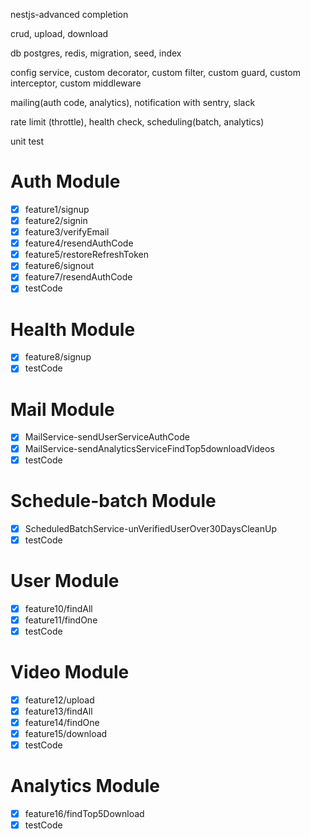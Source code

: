 nestjs-advanced completion

crud, upload, download

db postgres, redis, migration, seed, index

config service, custom decorator, custom filter, custom guard, custom interceptor, custom middleware

mailing(auth code, analytics), notification with sentry, slack

rate limit (throttle), health check, scheduling(batch, analytics)

unit test

# Auth Module

- [x] feature1/signup
- [x] feature2/signin
- [x] feature3/verifyEmail
- [x] feature4/resendAuthCode
- [x] feature5/restoreRefreshToken
- [x] feature6/signout
- [x] feature7/resendAuthCode
- [x] testCode

# Health Module

- [x] feature8/signup
- [x] testCode

# Mail Module

- [x] MailService-sendUserServiceAuthCode
- [x] MailService-sendAnalyticsServiceFindTop5downloadVideos
- [x] testCode

# Schedule-batch Module

- [x] ScheduledBatchService-unVerifiedUserOver30DaysCleanUp
- [x] testCode

# User Module

- [x] feature10/findAll
- [x] feature11/findOne
- [x] testCode

# Video Module

- [x] feature12/upload
- [x] feature13/findAll
- [x] feature14/findOne
- [x] feature15/download
- [x] testCode

# Analytics Module

- [x] feature16/findTop5Download
- [x] testCode
